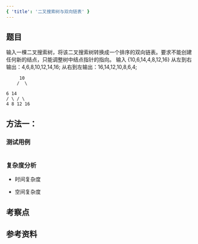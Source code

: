 ```yaml
---
{ 'title': '二叉搜索树与双向链表' }
---
```


## 题目

输入一棵二叉搜索树，将该二叉搜索树转换成一个排序的双向链表。要求不能创建任何新的结点，只能调整树中结点指针的指向。
输入 {10,6,14,4,8,12,16}
从左到右输出：4,6,8,10,12,14,16;
从右到左输出：16,14,12,10,8,6,4;

```gra
     10
    /  \

6 14
/ \ / \
4 8 12 16
```

## 方法一：

### 测试用例

```js
```

### 复杂度分析

- 时间复杂度

- 空间复杂度

## 考察点

## 参考资料
